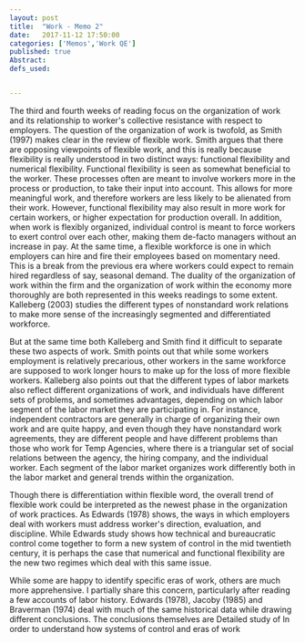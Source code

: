 ```yaml
---
layout: post
title:  "Work - Memo 2"
date:   2017-11-12 17:50:00
categories: ['Memos','Work QE']
published: true
Abstract:
defs_used:


---
```


The third and fourth weeks of reading focus on the organization of work and its relationship to worker's collective resistance with respect to employers. The question of the organization of work is twofold, as Smith (1997) makes clear in the review of flexible work. Smith argues that there are opposing viewpoints of flexible work, and this is really because flexibility is really understood in two distinct ways: functional flexibility and numerical flexibility. Functional flexibility is seen as somewhat beneficial to the worker. These processes often are meant to involve workers more in the process or production, to take their input into account. This allows for more meaningful work, and therefore workers are less likely to be alienated from their work. However, functional flexibility may also result in more work for certain workers, or higher expectation for production overall. In addition, when work is flexibly organized, individual control is meant to force workers to exert control over each other, making them de-facto managers without an increase in pay. At the same time, a flexible workforce is one in which employers can hire and fire their employees based on momentary need. This is a break from the previous era where workers could expect to remain hired regardless of say, seasonal demand. The duality of the organization of work within the firm and the organization of work within the economy more thoroughly are both represented in this weeks readings to some extent. Kalleberg (2003) studies the different types of nonstandard work relations to make more sense of the increasingly segmented and differentiated workforce.

But at the same time both Kalleberg and Smith find it difficult to separate these two aspects of work. Smith points out that while some workers employment is relatively precarious, other workers in the same workforce are supposed to work longer hours to make up for the loss of more flexible workers. Kalleberg also points out that the different types of labor markets also reflect different organizations of work, and individuals have different sets of problems, and sometimes advantages, depending on which labor segment of the labor market they are participating in. For instance, independent contractors are generally in charge of organizing their own work and are quite happy, and even though they have nonstandard work agreements, they are different people and have different problems than those who work for Temp Agencies, where there is a triangular set of social relations between the agency, the hiring company, and the individual worker. Each segment of the labor market organizes work differently both in the labor market and general trends within the organization.

Though there is differentiation within flexible word, the overall trend of flexible work could be interpreted as the newest phase in the organization of work practices. As Edwards (1978) shows, the ways in which employers deal with workers must address worker's direction, evaluation, and discipline. While Edwards study shows how technical and bureaucratic control come together to form a new system of control in the mid twentieth century, it is perhaps the case that numerical and functional flexibility are the new two regimes which deal with this same issue.

While some are happy to identify specific eras of work, others are much more apprehensive. I partially share this concern, particularly after reading a few accounts of labor history. Edwards (1978), Jacoby (1985) and Braverman (1974) deal with much of the same historical data while drawing different conclusions. The conclusions themselves are Detailed study of In order to understand how systems of control and eras of work 
